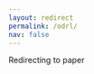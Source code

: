 ```yaml
---
layout: redirect
permalink: /odrl/
nav: false
---
```


Redirecting to paper

<meta http-equiv = "refresh" content = "0.1; url = " />